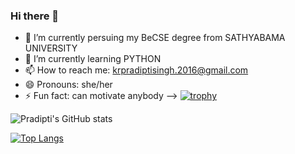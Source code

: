 ### Hi there 👋

- 🔭 I’m currently persuing my BeCSE degree from SATHYABAMA UNIVERSITY
- 🌱 I’m currently learning PYTHON
- 📫 How to reach me: krpradiptisingh.2016@gmail.com
- 😄 Pronouns: she/her
- ⚡ Fun fact: can motivate anybody
-->  [![trophy](https://github-profile-trophy.vercel.app/?username=Pradipti-Singh&theme=onedark)](https://github.com/ryo-ma/github-profile-trophy)

![Pradipti's GitHub stats](https://github-readme-stats.vercel.app/api?username=Pradipti-Singh&show_icons=true&theme=radical)

[![Top Langs](https://github-readme-stats.vercel.app/api/top-langs/?username=Pradipti-Singh&layout=compact)](https://github.com/anuraghazra/github-readme-stats)
